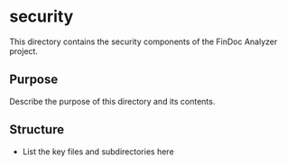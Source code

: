 # security

This directory contains the security components of the FinDoc Analyzer project.

## Purpose

Describe the purpose of this directory and its contents.

## Structure

- List the key files and subdirectories here
